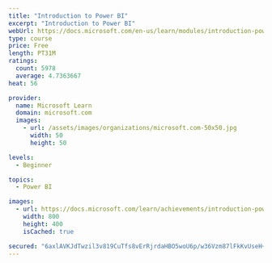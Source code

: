 ```yaml
---
title: "Introduction to Power BI"
excerpt: "Introduction to Power BI"
webUrl: https://docs.microsoft.com/en-us/learn/modules/introduction-power-bi/
type: course
price: Free
length: PT31M
ratings:
  count: 5978
  average: 4.7363667
heat: 56

provider:
  name: Microsoft Learn
  domain: microsoft.com
  images:
    - url: /assets/images/organizations/microsoft.com-50x50.jpg
      width: 50
      height: 50

levels:
  - Beginner

topics:
  - Power BI

images:
  - url: https://docs.microsoft.com/learn/achievements/introduction-power-bi-social.png
    width: 800
    height: 400
    isCached: true

secured: "6axlAVKJdTwzil3v819CuTfs8vErRjrdaHBO5woU6p/w36Vzm87lFkKvUseH+tnG4vA0PV2xdBhI27PgDq+WCyKYSWthgPKP/3IdV3yR6Eg4dMduWaswgyNeQRRPkC1iocgobUZUp5G954HY+Ckl9Yau+5CCAJmBHJl28TxUOJGwWkVe2TiB1C7Xdk7VAxIxE6Tjl5ICNP00AnESCF1CjjUdl6LPTD52e7CuDD2bG3fLAqVcZqpeqCslz4arrNgrN0R8fjzv8JO/KaAmQ9K3XAPxhft21Cu4SqCC32MtESd9uxuowd9TedjAUVJ+pzE8N+Gqd5Pahork98LaZnYYoaclk2vPHTdf7CDGgVIqM5xFzrXGcwUsSw5Yqs94hTgLJh1/Admd4Gi/tnHO/PoYONy+LKUvlbqT4fIR4C5dMQQ=;2L6PqId5hFh9E+7VkHWRxg=="
---
```



